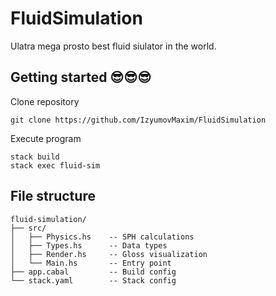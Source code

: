 # FluidSimulation
Ulatra mega prosto best fluid siulator in the world.

## Getting started 😎😎😎
Clone repository
```
git clone https://github.com/IzyumovMaxim/FluidSimulation
```
Execute program
```
stack build
stack exec fluid-sim
```

## File structure
```
fluid-simulation/
├── src/
│   ├── Physics.hs    -- SPH calculations
│   ├── Types.hs      -- Data types
│   ├── Render.hs     -- Gloss visualization
│   └── Main.hs       -- Entry point
├── app.cabal         -- Build config
└── stack.yaml        -- Stack config
```
